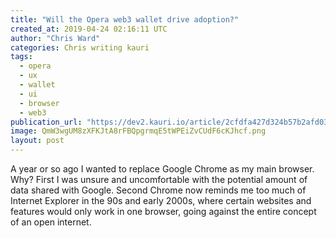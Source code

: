```yaml
---
title: "Will the Opera web3 wallet drive adoption?"
created_at: 2019-04-24 02:16:11 UTC
author: "Chris Ward"
categories: Chris writing kauri
tags:
  - opera
  - ux
  - wallet
  - ui
  - browser
  - web3
publication_url: "https://dev2.kauri.io/article/2cfdfa427d324b57b2afd034f3cfb145"
image: QmW3wgUM8zXFKJtA8rFBQpgrmqE5tWPEiZvCUdF6cKJhcf.png
layout: post
---
```


A year or so ago I wanted to replace Google Chrome as my main browser. Why? First I was unsure and uncomfortable with the potential amount of data shared with Google. Second Chrome now reminds me too much of Internet Explorer in the 90s and early 2000s, where certain websites and features would only work in one browser, going against the entire concept of an open internet.
